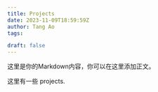 ```yaml
---
title: Projects
date: 2023-11-09T18:59:59Z
author: Tang Ao
tags:

draft: false
---
```

这里是你的Markdown内容，你可以在这里添加正文。

这里有一些 projects.
